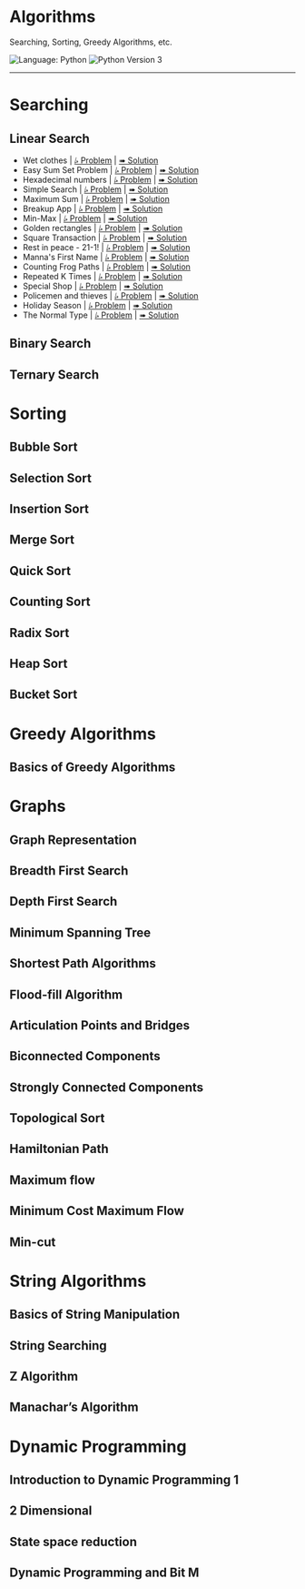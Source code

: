 # Algorithms

Searching, Sorting, Greedy Algorithms, etc.

![Language: Python](https://img.shields.io/badge/Language-Python-informational?style=flat-square)
![Python Version 3](https://img.shields.io/badge/Python-3-informational?logo=Python&logoColor=ffd343&style=flat-square)

---

# Searching

## Linear Search

* Wet clothes
    | [⭞ Problem](https://www.hackerrank.com/practice/algorithms/sea…ractice-problems/algorithm/wet-clothes-625348cf/)
    | [➠ Solution](./Wet%20clothes/solution.py)
* Easy Sum Set Problem
    | [⭞ Problem](https://www.hackerrank.com/practice/algorithms/sea…roblems/algorithm/easy-sum-set-problem-7e6841ca/)
    | [➠ Solution](./Easy%20Sum%20Set%20Problem/solution.py)
* Hexadecimal numbers
    | [⭞ Problem](https://www.hackerrank.com/practice/algorithms/sea…ems/algorithm/yet-another-easy-problem-1f3273a0/)
    | [➠ Solution](./Hexadecimal%20numbers/solution.py)
* Simple Search
    | [⭞ Problem](https://www.hackerrank.com/practice/algorithms/sea…rch/practice-problems/algorithm/simple-search-4/)
    | [➠ Solution](./Simple%20Search/solution.py)
* Maximum Sum
    | [⭞ Problem](https://www.hackerrank.com/practice/algorithms/sea…ctice-problems/algorithm/maximum-sum-4-f8d12458/)
    | [➠ Solution](./Maximum%20Sum/solution.py)
* Breakup App
    | [⭞ Problem](https://www.hackerrank.com/practice/algorithms/sea…-search/practice-problems/algorithm/breakup-app/)
    | [➠ Solution](./Breakup%20App/solution.py)
* Min-Max
    | [⭞ Problem](https://www.hackerrank.com/practice/algorithms/sea…ar-search/practice-problems/algorithm/min-max-8/)
    | [➠ Solution](./Min-Max/solution.py)
* Golden rectangles
    | [⭞ Problem](https://www.hackerrank.com/practice/algorithms/sea…ms/algorithm/almost-golden-rectangular-1c9d72c0/)
    | [➠ Solution](./Golden%20rectangles/solution.py)
* Square Transaction
    | [⭞ Problem](https://www.hackerrank.com/practice/algorithms/sea…actice-problems/algorithm/square-transaction-20/)
    | [➠ Solution](./Square%20Transaction/solution.py)
* Rest in peace - 21-1!
    | [⭞ Problem](https://www.hackerrank.com/practice/algorithms/sea…/practice-problems/algorithm/rest-in-peace-21-1/)
    | [➠ Solution](./Rest%20in%20peace%20-%2021-1%21/solution.py)
* Manna's First Name
    | [⭞ Problem](https://www.hackerrank.com/practice/algorithms/sea…practice-problems/algorithm/mannas-first-name-4/)
    | [➠ Solution](./Manna%27s%20First%20Name/solution.py)
* Counting Frog Paths
    | [⭞ Problem](https://www.hackerrank.com/practice/algorithms/sea…problems/algorithm/counting-frog-paths-1abd84d5/)
    | [➠ Solution](./Counting%20Frog%20Paths/solution.py)
* Repeated K Times
    | [⭞ Problem](https://www.hackerrank.com/practice/algorithms/sea…ch/practice-problems/algorithm/repeated-k-times/)
    | [➠ Solution](./Repeated%20K%20Times/solution.py)
* Special Shop
    | [⭞ Problem](https://www.hackerrank.com/practice/algorithms/sea…actice-problems/algorithm/special-shop-69904c91/)
    | [➠ Solution](./Special%20Shop/solution.py)
* Policemen and thieves
    | [⭞ Problem](https://www.hackerrank.com/practice/algorithms/sea…e-problems/algorithm/joker-and-thieves-53e59f4a/)
    | [➠ Solution](./Policemen%20and%20thieves/solution.py)
* Holiday Season
    | [⭞ Problem](https://www.hackerrank.com/practice/algorithms/sea…tice-problems/algorithm/holiday-season-ab957deb/)
    | [➠ Solution](./Holiday%20Season/solution.py)
* The Normal Type
    | [⭞ Problem](https://www.hackerrank.com/practice/algorithms/sea…rch/practice-problems/algorithm/the-normal-type/)
    | [➠ Solution](./The%20Normal%20Type/solution.py)

## Binary Search

## Ternary Search

# Sorting

## Bubble Sort

## Selection Sort

## Insertion Sort

## Merge Sort

## Quick Sort

## Counting Sort

## Radix Sort

## Heap Sort

## Bucket Sort

# Greedy Algorithms

## Basics of Greedy Algorithms

# Graphs

## Graph Representation

## Breadth First Search

## Depth First Search

## Minimum Spanning Tree

## Shortest Path Algorithms

## Flood-fill Algorithm

## Articulation Points and Bridges

## Biconnected Components

## Strongly Connected Components

## Topological Sort

## Hamiltonian Path

## Maximum flow

## Minimum Cost Maximum Flow

## Min-cut

# String Algorithms

## Basics of String Manipulation

## String Searching

## Z Algorithm

## Manachar’s Algorithm

# Dynamic Programming

## Introduction to Dynamic Programming 1

## 2 Dimensional

## State space reduction

## Dynamic Programming and Bit M
